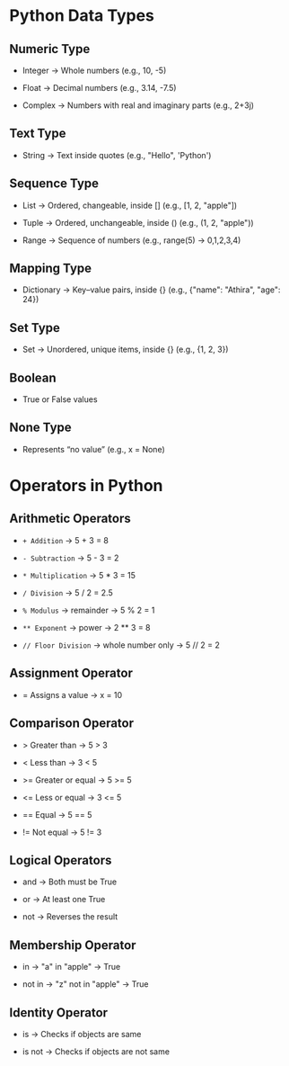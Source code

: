 # Python Data Types

## Numeric Type

- Integer → Whole numbers (e.g., 10, -5)

- Float → Decimal numbers (e.g., 3.14, -7.5)

- Complex → Numbers with real and imaginary parts (e.g., 2+3j)

## Text Type

- String → Text inside quotes (e.g., "Hello", 'Python')

## Sequence Type

- List → Ordered, changeable, inside [] (e.g., [1, 2, "apple"])

- Tuple → Ordered, unchangeable, inside () (e.g., (1, 2, "apple"))

- Range → Sequence of numbers (e.g., range(5) → 0,1,2,3,4)

## Mapping Type

- Dictionary → Key–value pairs, inside {} (e.g., {"name": "Athira", "age": 24})

## Set Type

- Set → Unordered, unique items, inside {} (e.g., {1, 2, 3})

## Boolean

- True or False values

## None Type

- Represents “no value” (e.g., x = None)

# Operators in Python

## Arithmetic Operators

- `+ Addition` → 5 + 3 = 8

- `- Subtraction` → 5 - 3 = 2

- `* Multiplication` → 5 * 3 = 15

- `/ Division` → 5 / 2 = 2.5

- `% Modulus` → remainder → 5 % 2 = 1

- `** Exponent` → power → 2 ** 3 = 8

- `// Floor Division` → whole number only → 5 // 2 = 2

## Assignment Operator

- = Assigns a value → x = 10

## Comparison Operator

 - \> Greater than → 5 > 3
  
 - < Less than → 3 < 5
  
 - \>= Greater or equal → 5 >= 5
  
 - <= Less or equal → 3 <= 5
  
 - == Equal → 5 == 5
  
 - != Not equal → 5 != 3

## Logical Operators

- and → Both must be True

- or → At least one True

- not → Reverses the result


## Membership Operator

- in → "a" in "apple" → True

- not in → "z" not in "apple" → True

## Identity Operator

- is → Checks if objects are same

- is not → Checks if objects are not same
